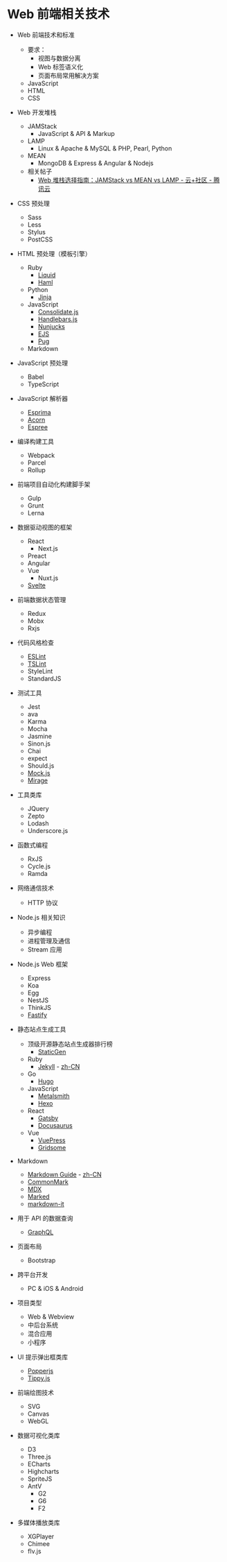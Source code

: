 # Web 前端相关技术

- Web 前端技术和标准

  - 要求：
    - 视图与数据分离
    - Web 标签语义化
    - 页面布局常用解决方案
  - JavaScript
  - HTML
  - CSS

- Web 开发堆栈

  - JAMStack
    - JavaScript & API & Markup
  - LAMP
    - Linux & Apache & MySQL & PHP, Pearl, Python
  - MEAN
    - MongoDB & Express & Angular & Nodejs
  - 相关帖子
    - [Web 堆栈选择指南：JAMStack vs MEAN vs LAMP - 云+社区 - 腾讯云](https://cloud.tencent.com/developer/news/460837)

- CSS 预处理

  - Sass
  - Less
  - Stylus
  - PostCSS

- HTML 预处理（模板引擎）

  - Ruby
    - [Liquid](https://github.com/Shopify/liquid)
    - [Haml](http://haml.info/)
  - Python
    - [Jinja](https://github.com/pallets/jinja)
  - JavaScript
    - [Consolidate.js](https://github.com/tj/consolidate.js)
    - [Handlebars.js](https://github.com/wycats/handlebars.js)
    - [Nunjucks](https://github.com/mozilla/nunjucks)
    - [EJS](https://github.com/mde/ejs)
    - [Pug](https://github.com/pugjs/pug)
  - Markdown

- JavaScript 预处理

  - Babel
  - TypeScript

- JavaScript 解析器

  - [Esprima](https://github.com/jquery/esprima)
  - [Acorn](https://github.com/acornjs/acorn)
  - [Espree](https://github.com/eslint/espree)

- 编译构建工具

  - Webpack
  - Parcel
  - Rollup

- 前端项目自动化构建脚手架

  - Gulp
  - Grunt
  - Lerna

- 数据驱动视图的框架

  - React
    - Next.js
  - Preact
  - Angular
  - Vue
    - Nuxt.js
  - [Svelte](https://github.com/sveltejs/svelte)

- 前端数据状态管理

  - Redux
  - Mobx
  - Rxjs

- 代码风格检查

  - [ESLint](https://github.com/eslint/eslint)
  - [TSLint](https://github.com/palantir/tslint)
  - StyleLint
  - StandardJS

- 测试工具

  - Jest
  - ava
  - Karma
  - Mocha
  - Jasmine
  - Sinon.js
  - Chai
  - expect
  - Should.js
  - [Mock.js](http://mockjs.com/)
  - [Mirage](https://github.com/miragejs/miragejs)

- 工具类库

  - JQuery
  - Zepto
  - Lodash
  - Underscore.js

- 函数式编程

  - RxJS
  - Cycle.js
  - Ramda

- 网络通信技术

  - HTTP 协议

- Node.js 相关知识

  - 异步编程
  - 进程管理及通信
  - Stream 应用

- Node.js Web 框架

  - Express
  - Koa
  - Egg
  - NestJS
  - ThinkJS
  - [Fastify](https://github.com/fastify/fastify)

- 静态站点生成工具

  - 顶级开源静态站点生成器排行榜
    - [StaticGen](https://www.staticgen.com/)
  - Ruby
    - [Jekyll](https://github.com/jekyll/jekyll) - [zh-CN](https://www.jekyll.com.cn/)
  - Go
    - [Hugo](https://github.com/gohugoio/hugo)
  - JavaScript
    - [Metalsmith](https://github.com/segmentio/metalsmith)
    - [Hexo](https://github.com/hexojs/hexo)
  - React
    - [Gatsby](https://github.com/gatsbyjs/gatsby)
    - [Docusaurus](https://github.com/facebook/docusaurus/)
  - Vue
    - [VuePress](https://github.com/vuejs/vuepress)
    - [Gridsome](https://github.com/gridsome/gridsome)

- Markdown

  - [Markdown Guide](https://github.com/mattcone/markdown-guide) - [zh-CN](https://markdown.bootcss.com/)
  - [CommonMark](https://commonmark.org/)
  - [MDX](https://github.com/mdx-js/mdx)
  - [Marked](https://github.com/markedjs/marked)
  - [markdown-it](https://github.com/markdown-it/markdown-it)

- 用于 API 的数据查询

  - [GraphQL](https://github.com/graphql)

- 页面布局

  - Bootstrap

- 跨平台开发

  - PC & iOS & Android

- 项目类型

  - Web & Webview
  - 中后台系统
  - 混合应用
  - 小程序

- UI 提示弹出框类库

  - [Popperjs](https://github.com/popperjs/popper-core)
  - [Tippy.js](https://github.com/atomiks/tippyjs)

- 前端绘图技术

  - SVG
  - Canvas
  - WebGL

- 数据可视化类库

  - D3
  - Three.js
  - ECharts
  - Highcharts
  - SpriteJS
  - AntV
    - G2
    - G6
    - F2

- 多媒体播放类库
  - XGPlayer
  - Chimee
  - flv.js
